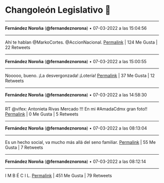 # Changoleón Legislativo 🙈
*****
**Fernández Noroña** (**@fernandeznorona**) • 07-03-2022 a las 15:04:56
*****
Ahí te hablan @MarkoCortes. @AccionNacional.
[Permalink](https://twitter.com/fernandeznorona/status/1500970782985535493) | 124 Me Gusta | 22 Retweets
*****
**Fernández Noroña** (**@fernandeznorona**) • 07-03-2022 a las 15:00:55
*****
Nooooo, bueno. ¡La desvergonzada! ¡Lotería!
[Permalink](https://twitter.com/fernandeznorona/status/1500969774007955461) | 37 Me Gusta | 12 Retweets
*****
**Fernández Noroña** (**@fernandeznorona**) • 07-03-2022 a las 14:58:30
*****
RT @vifex: Antonieta Rivas Mercado !!! En mi #AmadaCdmx gran foto!!
[Permalink](https://twitter.com/fernandeznorona/status/1500969164160253962) | 0 Me Gusta | 5 Retweets
*****
**Fernández Noroña** (**@fernandeznorona**) • 07-03-2022 a las 08:13:04
*****
Es un hecho social, va mucho más allá del seno familiar.
[Permalink](https://twitter.com/fernandeznorona/status/1500867135156805638) | 55 Me Gusta | 7 Retweets
*****
**Fernández Noroña** (**@fernandeznorona**) • 07-03-2022 a las 08:12:14
*****
I M B É C I L.
[Permalink](https://twitter.com/fernandeznorona/status/1500866927605923841) | 451 Me Gusta | 79 Retweets